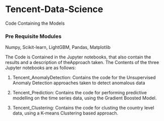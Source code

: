 # Tencent-Data-Science
Code Containing the Models

### Pre Requisite Modules

Numpy, Scikit-learn, LightGBM, Pandas, Matplotlib

The Code is Contained in the Jupyter notebooks, that also contain the results and a description of theApproach taken. The Contents of the three Jupyter notebooks are as follows:

1) Tencent_AnomalyDetection: Contains the code for the Unsupervised Anomaly Detection approaches taken to detect anomalous data

2) Tencent_Prediction: Contains the code for performing predictive modelling on the time series data, using the Gradient Boosted Model.

3) Tencent_Clustering: Contains the code for clusting the country level data, using a K-means Clustering based approach.

